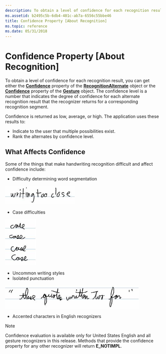 ```yaml
---
description: To obtain a level of confidence for each recognition result, you can get either the Confidence property of the RecognitionAlternate object or the Confidence property of the Gesture object.
ms.assetid: b2495c5b-6db4-401c-ab7a-6556c55bbe46
title: Confidence Property [About Recognition]
ms.topic: reference
ms.date: 05/31/2018
---
```


# Confidence Property \[About Recognition\]

To obtain a level of confidence for each recognition result, you can get either the [**Confidence**](/windows/desktop/api/msinkaut/nf-msinkaut-iinkrecognitionalternate-get_confidence) property of the [**RecognitionAlternate**](/windows/desktop/api/msinkaut/nn-msinkaut-iinkrecognitionalternate) object or the [**Confidence**](/windows/desktop/api/msinkaut/nf-msinkaut-iinkgesture-get_confidence) property of the [**Gesture**](/windows/desktop/api/msinkaut/nn-msinkaut-iinkgesture) object. The confidence level is a number that indicates the degree of confidence for each alternate recognition result that the recognizer returns for a corresponding recognition segment.

Confidence is returned as low, average, or high. The application uses these results to:

-   Indicate to the user that multiple possibilities exist.
-   Rank the alternates by confidence level.

## What Affects Confidence

Some of the things that make handwriting recognition difficult and affect confidence include:

-   Difficulty determining word segmentation

![image showing writing that is too close](images/5c5d1c42-cbd1-46d0-a6f8-653f204f52cd.jpg)

-   Case difficulties

![image showing difficulties with handwritten versions of the word "case"](images/1bdfb2e3-06ac-4c49-a39b-f0be51aed0e8.jpg)

-   Uncommon writing styles
-   Isolated punctuation

![image showing quotation marks that are too far away from text](images/743364b3-af62-4775-9d0d-f13f6e36c922.jpg)

-   Accented characters in English recognizers

> [!Note]  
> Confidence evaluation is available only for United States English and all gesture recognizers in this release. Methods that provide the confidence property for any other recognizer will return **E\_NOTIMPL**.

 

 

 




